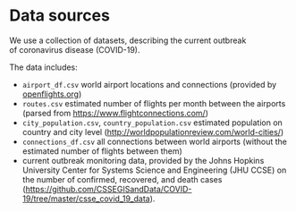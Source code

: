# Data sources

We use a collection of datasets, describing the current outbreak of coronavirus disease (COVID-19).

The data includes:
- `airport_df.csv` world airport locations and connections (provided by [openflights.org](https://raw.githubusercontent.com/jpatokal/openflights/master/data/airports.dat))
- `routes.csv` estimated number of flights per month between the airports (parsed from https://www.flightconnections.com/)
- `city_population.csv`, `country_population.csv` estimated population on country and city level (http://worldpopulationreview.com/world-cities/)
- `connections_df.csv` all connections between world airports (without the estimated number of flights between them)
- current outbreak monitoring data, provided by the Johns Hopkins University Center for Systems Science and Engineering (JHU CCSE) on the number of confirmed, recovered, and death cases (https://github.com/CSSEGISandData/COVID-19/tree/master/csse_covid_19_data).
